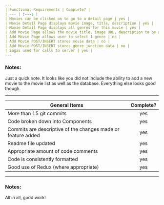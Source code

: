 ```yaml
---
| Functional Requirements | Complete? |
| --- | :---: |
| Movies can be clicked on to go to a detail page | yes |
| Movie Detail Page displays movie image, title, description | yes |
| Movie Detail Page displays all genres for this movie | yes |
| Add Movie Page allows the movie title, image URL, description to be added | no |
| Add Movie Page allows user to select 1 genre | no |
| Add Movie POST/INSERT stores movie data | no |
| Add Movie POST/INSERT stores genre junction data | no |
| Sagas used for calls to server | yes |
---
```


### Notes:
 
 Just a quick note. It looks like you did not include the ability to add a new movie to the movie list as well as the database.  Everything else looks
 good though.

---
| General Items | Complete? |
| --- | :---: |
| More than 15 git commits | yes |
| Code broken down into Components | yes |
| Commits are descriptive of the changes made or feature added | yes |
| Readme file updated | yes |
| Appropriate amount of code comments | yes |
| Code is consistently formatted | yes |
| Good use of Redux (where appropriate) | yes |
---

### Notes:

All in all, good work!
